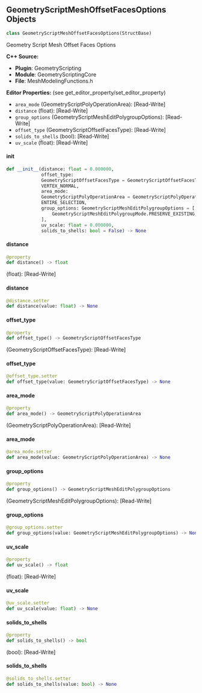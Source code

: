 ## GeometryScriptMeshOffsetFacesOptions Objects

```python
class GeometryScriptMeshOffsetFacesOptions(StructBase)
```

Geometry Script Mesh Offset Faces Options

**C++ Source:**

- **Plugin**: GeometryScripting
- **Module**: GeometryScriptingCore
- **File**: MeshModelingFunctions.h

**Editor Properties:** (see get_editor_property/set_editor_property)

- ``area_mode`` (GeometryScriptPolyOperationArea):  [Read-Write]
- ``distance`` (float):  [Read-Write]
- ``group_options`` (GeometryScriptMeshEditPolygroupOptions):  [Read-Write]
- ``offset_type`` (GeometryScriptOffsetFacesType):  [Read-Write]
- ``solids_to_shells`` (bool):  [Read-Write]
- ``uv_scale`` (float):  [Read-Write]

<a id="unreal.GeometryScriptMeshOffsetFacesOptions.__init__"></a>

#### __init__

```python
def __init__(distance: float = 0.000000,
             offset_type:
             GeometryScriptOffsetFacesType = GeometryScriptOffsetFacesType.
             VERTEX_NORMAL,
             area_mode:
             GeometryScriptPolyOperationArea = GeometryScriptPolyOperationArea.
             ENTIRE_SELECTION,
             group_options: GeometryScriptMeshEditPolygroupOptions = [
                 GeometryScriptMeshEditPolygroupMode.PRESERVE_EXISTING, 0
             ],
             uv_scale: float = 0.000000,
             solids_to_shells: bool = False) -> None
```

<a id="unreal.GeometryScriptMeshOffsetFacesOptions.distance"></a>

#### distance

```python
@property
def distance() -> float
```

(float):  [Read-Write]

<a id="unreal.GeometryScriptMeshOffsetFacesOptions.distance"></a>

#### distance

```python
@distance.setter
def distance(value: float) -> None
```

<a id="unreal.GeometryScriptMeshOffsetFacesOptions.offset_type"></a>

#### offset_type

```python
@property
def offset_type() -> GeometryScriptOffsetFacesType
```

(GeometryScriptOffsetFacesType):  [Read-Write]

<a id="unreal.GeometryScriptMeshOffsetFacesOptions.offset_type"></a>

#### offset_type

```python
@offset_type.setter
def offset_type(value: GeometryScriptOffsetFacesType) -> None
```

<a id="unreal.GeometryScriptMeshOffsetFacesOptions.area_mode"></a>

#### area_mode

```python
@property
def area_mode() -> GeometryScriptPolyOperationArea
```

(GeometryScriptPolyOperationArea):  [Read-Write]

<a id="unreal.GeometryScriptMeshOffsetFacesOptions.area_mode"></a>

#### area_mode

```python
@area_mode.setter
def area_mode(value: GeometryScriptPolyOperationArea) -> None
```

<a id="unreal.GeometryScriptMeshOffsetFacesOptions.group_options"></a>

#### group_options

```python
@property
def group_options() -> GeometryScriptMeshEditPolygroupOptions
```

(GeometryScriptMeshEditPolygroupOptions):  [Read-Write]

<a id="unreal.GeometryScriptMeshOffsetFacesOptions.group_options"></a>

#### group_options

```python
@group_options.setter
def group_options(value: GeometryScriptMeshEditPolygroupOptions) -> None
```

<a id="unreal.GeometryScriptMeshOffsetFacesOptions.uv_scale"></a>

#### uv_scale

```python
@property
def uv_scale() -> float
```

(float):  [Read-Write]

<a id="unreal.GeometryScriptMeshOffsetFacesOptions.uv_scale"></a>

#### uv_scale

```python
@uv_scale.setter
def uv_scale(value: float) -> None
```

<a id="unreal.GeometryScriptMeshOffsetFacesOptions.solids_to_shells"></a>

#### solids_to_shells

```python
@property
def solids_to_shells() -> bool
```

(bool):  [Read-Write]

<a id="unreal.GeometryScriptMeshOffsetFacesOptions.solids_to_shells"></a>

#### solids_to_shells

```python
@solids_to_shells.setter
def solids_to_shells(value: bool) -> None
```

<a id="unreal.GeometryScriptMeshInsetOutsetFacesOptions"></a>